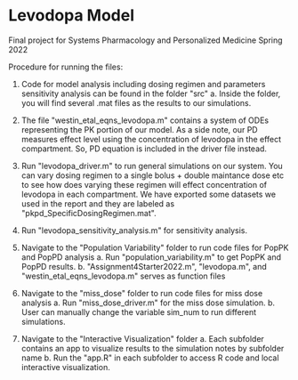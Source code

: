 # Levodopa Model
Final project for Systems Pharmacology and Personalized Medicine Spring 2022

Procedure for running the files:
1. Code for model analysis including dosing regimen and parameters sensitivity analysis can be found in the folder "src"
    a. Inside the folder, you will find several .mat files as the results to our simulations.
2. The file "westin_etal_eqns_levodopa.m" contains a system of ODEs representing the PK portion of our model. As a side note, our PD measures effect level using the concentration of levodopa in the effect compartment. So, PD equation is included in the driver file instead.
3. Run "levodopa_driver.m" to run general simulations on our system. You can vary dosing regimen to a single bolus + double maintance dose etc to see how does varying these regimen will effect concentration of levodopa in each compartment. We have exported some datasets we used in the report and they are labeled as "pkpd_SpecificDosingRegimen.mat".
4. Run "levodopa_sensitivity_analysis.m" for sensitivity analysis.

5. Navigate to the "Population Variability" folder to run code files for PopPK and PopPD analysis
    a. Run "population_variability.m" to get PopPK and PopPD results.
    b. "Assignment4Starter2022.m", "levodopa.m", and "westin_etal_eqns_levodopa.m" serves as function files
    
6. Navigate to the "miss_dose" folder to run code files for miss dose analysis
    a. Run "miss_dose_driver.m" for the miss dose simulation.
    b. User can manually change the variable sim_num to run different simulations.
    
7. Navigate to the "Interactive Visualization" folder
    a. Each subfolder contains an app to visualize results to the simulation notes by subfolder name
    b. Run the "app.R" in each subfolder to access R code and local interactive visualization. 
